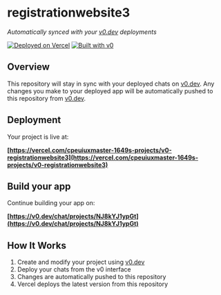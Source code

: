 # registrationwebsite3

*Automatically synced with your [v0.dev](https://v0.dev) deployments*

[![Deployed on Vercel](https://img.shields.io/badge/Deployed%20on-Vercel-black?style=for-the-badge&logo=vercel)](https://vercel.com/cpeuiuxmaster-1649s-projects/v0-registrationwebsite3)
[![Built with v0](https://img.shields.io/badge/Built%20with-v0.dev-black?style=for-the-badge)](https://v0.dev/chat/projects/NJ8kYJ1ypGt)

## Overview

This repository will stay in sync with your deployed chats on [v0.dev](https://v0.dev).
Any changes you make to your deployed app will be automatically pushed to this repository from [v0.dev](https://v0.dev).

## Deployment

Your project is live at:

**[https://vercel.com/cpeuiuxmaster-1649s-projects/v0-registrationwebsite3](https://vercel.com/cpeuiuxmaster-1649s-projects/v0-registrationwebsite3)**

## Build your app

Continue building your app on:

**[https://v0.dev/chat/projects/NJ8kYJ1ypGt](https://v0.dev/chat/projects/NJ8kYJ1ypGt)**

## How It Works

1. Create and modify your project using [v0.dev](https://v0.dev)
2. Deploy your chats from the v0 interface
3. Changes are automatically pushed to this repository
4. Vercel deploys the latest version from this repository